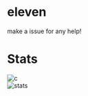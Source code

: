 # eleven 

make a issue for any help!

# Stats
![c](https://github-readme-stats.vercel.app/api/top-langs/?username=eleven1400&layout=compact&theme=dark) </br>
![stats](https://github-readme-stats.vercel.app/api?username=elevel1400&show_icons=true&theme=dark)
